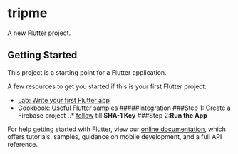 # tripme

A new Flutter project.

## Getting Started

This project is a starting point for a Flutter application.

A few resources to get you started if this is your first Flutter project:

- [Lab: Write your first Flutter app](https://flutter.dev/docs/get-started/codelab)
- [Cookbook: Useful Flutter samples](https://flutter.dev/docs/cookbook)
#####Integration
###Step 1: Create a Firebase project
..* [follow](https://medium.com/flutterpub/firebase-integration-in-flutter-application-bb1c5f4a0eb9) till **SHA-1 Key**
###Step 2:**Run the App**

For help getting started with Flutter, view our
[online documentation](https://flutter.dev/docs), which offers tutorials,
samples, guidance on mobile development, and a full API reference.
